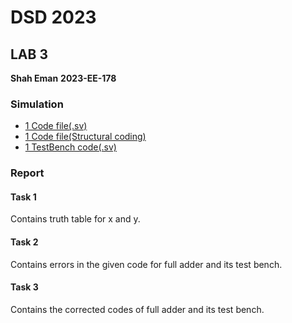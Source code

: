 # DSD 2023

## LAB 3

**Shah Eman**
**2023-EE-178**

### Simulation

* [1 Code file(.sv)](https://github.com/Shah-Eman/DSD_2023_EE_178/blob/main/Lab_3/rtl/lab3.sv)
* [1 Code file(Structural coding)](https://github.com/Shah-Eman/DSD_2023_EE_178/blob/main/Lab_3/rtl/lab3(structural_coding).sv)
* [1 TestBench code(.sv)](https://github.com/Shah-Eman/DSD_2023_EE_178/blob/main/Lab_3/bench/lab3_tb.sv)

### Report

#### Task 1

Contains truth table for x and y. 

#### Task 2

Contains errors in the given code for full adder and its test bench.

#### Task 3

Contains the corrected codes of full adder and its test bench.
